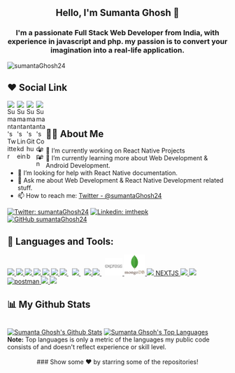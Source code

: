 <h2 align="center"> Hello, I'm Sumanta Ghosh 👋</h2>
<h3 align="center">I'm a passionate Full Stack Web Developer from India, with experience in javascript and php. my passion is to convert your imagination into a real-life application.</h3>

<p align="left"> <img src="https://komarev.com/ghpvc/?username=sumantaGhosh24&label=Views&color=blue&style=plastic" alt="sumantaGhosh24" /> </p>

## ❤ Social Link
<a href="https://twitter.com/sumantaGhosh24">
  <img align="left" alt="Sumanta's Twitter" width="22px" src="https://cdn.jsdelivr.net/npm/simple-icons@v3/icons/twitter.svg" />
</a>
<a href="https://www.linkedin.com/in/sumanta-ghosh-5286ba1a1">
  <img align="left" alt="Sumanta's Linkdein" width="22px" src="https://cdn.jsdelivr.net/npm/simple-icons@v3/icons/linkedin.svg" />
</a>
<a href="https://github.com/sumantaGhosh24">
  <img align="left" alt="Sumanta's Github" width="22px" src="https://cdn.jsdelivr.net/npm/simple-icons@v3/icons/github.svg" />
</a>
<a href="https://codepen.io/ghoshSumanta">
  <img align="left" alt="Sumanta's Codepen" width="22px" src="https://cdn.jsdelivr.net/npm/simple-icons@v3/icons/codepen.svg" />
</a>
<br/>
<br/>

## 🙋‍♂️ About Me
- 🔭 I’m currently working on React Native Projects
- 🌱 I’m currently learning more about Web Development & Android Development.
- 🤔 I’m looking for help with React Native documentation.
- 💬 Ask me about Web Development & React Native Development related stuff.
- 📫 How to reach me: [Twitter - @sumantaGhosh24](https://twitter.com/sumantaGhosh24)

[![Twitter: sumantaGhosh24](https://img.shields.io/twitter/follow/sumantaGhosh24?style=social)](https://twitter.com/sumantaGhosh24)
[![Linkedin: imthepk](https://img.shields.io/badge/-sumantaGhosh24-blue?style=flat-square&logo=Linkedin&logoColor=white&link=https://www.linkedin.com/in/sumanta-ghosh-5286ba1a1/)](https://www.linkedin.com/in/sumanta-ghosh-5286ba1a1/)
[![GitHub sumantaGhosh24](https://img.shields.io/github/followers/sumantaGhosh24?label=follow&style=social)](https://github.com/sumantaGhosh24)

## 🚀 Languages and Tools:
<p align="left">
    <a href="https://www.w3.org/html/" target="_blank"> <img src="https://img.icons8.com/color/48/000000/html-5.png"/> </a> 
    <a href="https://www.w3schools.com/css/" target="_blank"> <img src="https://img.icons8.com/color/48/000000/css3.png"/> </a> 
    <a href="https://getbootstrap.com" target="_blank"> <img src="https://img.icons8.com/color/48/000000/bootstrap.png"/> </a>
    <a href="https://www.typescriptlang.org/" target="_blank"> <img src="https://img.icons8.com/color/48/000000/typescript.png"/> </a> 
    <a href="https://developer.mozilla.org/en-US/docs/Web/JavaScript" target="_blank"> <img src="https://img.icons8.com/color/48/000000/javascript.png"/> </a>
    <a href="https://reactjs.org/" target="_blank"> <img src="https://img.icons8.com/color/48/000000/react-native.png"/> </a>
    <a style="padding-right:8px;" href="https://www.mysql.com/" target="_blank"> <img src="https://img.icons8.com/fluent/50/000000/mysql-logo.png"/> </a>
    <a style="padding-right:8px;" href="https://www.php.net/" target="_blank"> <img src="https://img.icons8.com/ios/50/000000/php-logo.png"/> </a>    
    <a href="https://www.python.org" target="_blank"> <img src="https://img.icons8.com/color/48/000000/python.png"/> </a> 
    <a style="padding-right:8px;" href="https://nodejs.org" target="_blank"> <img src="https://img.icons8.com/color/48/000000/nodejs.png"/> </a> 
    <a href="https://expressjs.com" target="_blank"> <img src="https://raw.githubusercontent.com/devicons/devicon/master/icons/express/express-original-wordmark.svg" alt="express" width="40" height="40"/> </a>
    <a href="https://www.mongodb.com/" target="_blank"> <img src="https://raw.githubusercontent.com/devicons/devicon/master/icons/mongodb/mongodb-original-wordmark.svg" alt="mongodb" width="48" height="48"/> </a> 
    <a href="https://firebase.google.com/" target="_blank"> <img src="https://img.icons8.com/color/48/000000/firebase.png"/> </a> 
    <a href="https://nextjs.org/" target="_blank"> NEXTJS </a> 
    <a href="https://gatsbyjs.com/" target="_blank"> <img src="https://img.icons8.com/color/48/000000/gatsbyjs.png"/> </a>
    <a href="https://graphql.org/" target="_blank"> <img src="https://img.icons8.com/color/48/000000/graphql.png"/> </a>
    <a href="https://postman.com" target="_blank"> <img src="https://www.vectorlogo.zone/logos/getpostman/getpostman-icon.svg" alt="postman" width="45" height="45"/> </a>   
    <a href="https://git-scm.com/" target="_blank"> <img src="https://img.icons8.com/color/48/000000/git.png"/> </a> 
    <a href="https://redux.js.org" target="_blank"> <img src="https://img.icons8.com/color/48/000000/redux.png"/> </a>    
</p>

## 📊 My Github Stats
<br/>
<a href="https://github.com/SubhamRaoniar28/github-readme-stats"><img alt="Sumanta Ghosh's Github Stats" src="https://github-readme-stats.vercel.app/api?username=sumantaGhosh24&show_icons=true&count_private=true&theme=react&hide_border=true&bg_color=0D1117" /></a>
<a href="https://github.com/SubhamRaoniar28/github-readme-stats"><img alt="Sumanta Ghsoh's Top Languages" src="https://github-readme-stats.vercel.app/api/top-langs/?username=sumantaGhosh24&langs_count=8&count_private=true&layout=compact&theme=react&hide_border=true&bg_color=0D1117" /></a>
<br/>
<b>Note:</b> Top languages is only a metric of the languages my public code consists of and doesn't reflect experience or skill level.
<br/>
<br/>

<div align="center">
### Show some ❤️ by starring some of the repositories!
</div>
